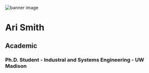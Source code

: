 ![banner image](_DSC0289.jpg)
# Ari Smith
## Academic
### Ph.D. Student - Industral and Systems Engineering - UW Madison
